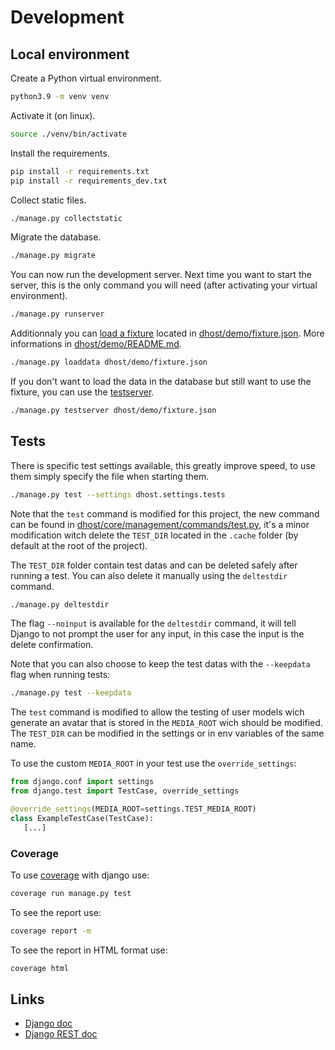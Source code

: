 # Development

## Local environment

Create a Python virtual environment.

```bash
python3.9 -m venv venv
```

Activate it (on linux).

```bash
source ./venv/bin/activate
```

Install the requirements.

```bash
pip install -r requirements.txt
pip install -r requirements_dev.txt
```

Collect static files.

```bash
./manage.py collectstatic
```

Migrate the database.

```bash
./manage.py migrate
```

You can now run the development server. Next time you want to start the server, this is the only command you will need (after activating your virtual environment).

```bash
./manage.py runserver
```

Additionnaly you can [load a fixture](https://docs.djangoproject.com/en/dev/ref/django-admin/#loaddata) located in [dhost/demo/fixture.json](./../dhost/demo/fixture.json). More informations in [dhost/demo/README.md](./../dhost/demo/README.md).

```bash
./manage.py loaddata dhost/demo/fixture.json
```

If you don't want to load the data in the database but still want to use the fixture, you can use the [testserver](https://docs.djangoproject.com/en/dev/ref/django-admin/#testserver).

```bash
./manage.py testserver dhost/demo/fixture.json
```

## Tests

There is specific test settings available, this greatly improve speed, to use them simply specify the file when starting them.

```bash
./manage.py test --settings dhost.settings.tests
```

Note that the `test` command is modified for this project, the new command can be found in [dhost/core/management/commands/test.py](./../dhost/core/management/commands/test.py), it's a minor modification witch delete the `TEST_DIR` located in the `.cache` folder (by default at the root of the project).

The `TEST_DIR` folder contain test datas and can be deleted safely after running a test. You can also delete it manually using the `deltestdir` command.

```bash
./manage.py deltestdir
```

The flag `--noinput` is available for the `deltestdir` command, it will tell Django to not prompt the user for any input, in this case the input is the delete confirmation.

Note that you can also choose to keep the test datas with the `--keepdata` flag when running tests:

```bash
./manage.py test --keepdata
```

The `test` command is modified to allow the testing of user models wich generate an avatar that is stored in the `MEDIA_ROOT` wich should be modified. The `TEST_DIR` can be modified in the settings or in env variables of the same name.

To use the custom `MEDIA_ROOT` in your test use the `override_settings`:

```python
from django.conf import settings
from django.test import TestCase, override_settings

@override_settings(MEDIA_ROOT=settings.TEST_MEDIA_ROOT)
class ExampleTestCase(TestCase):
   [...]
```

### Coverage

To use [coverage](https://coverage.readthedocs.io/en/coverage-5.5/#quick-start) with django use:

```bash
coverage run manage.py test
```

To see the report use:

```bash
coverage report -m
```

To see the report in HTML format use:

```bash
coverage html
```

## Links

* [Django doc](https://docs.djangoproject.com/en/3.2/)
* [Django REST doc](https://www.django-rest-framework.org/)
